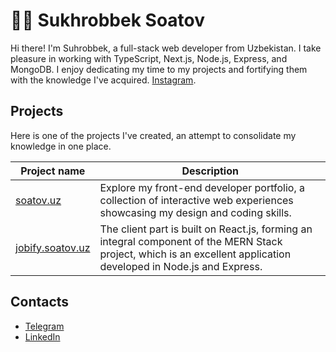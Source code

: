 # 👨‍💻 Sukhrobbek Soatov

Hi there! I'm Suhrobbek, a full-stack web developer from Uzbekistan. I take pleasure in working with TypeScript, Next.js, Node.js, Express, and MongoDB. I enjoy dedicating my time to my projects and fortifying them with the knowledge I've acquired. [Instagram](https://instagram.com/svkhrobbeck/).

## Projects

Here is one of the projects I've created, an attempt to consolidate my knowledge in one place.

| Project name                                  | Description                                                                                                                                                        |
| --------------------------------------------- | ------------------------------------------------------------------------------------------------------------------------------------------------------------------ |
| [soatov.uz](https://soatov.uz/)               | Explore my front-end developer portfolio, a collection of interactive web experiences showcasing my design and coding skills.                                      |
| [jobify.soatov.uz](https://jobify.soatov.uz/) | The client part is built on React.js, forming an integral component of the MERN Stack project, which is an excellent application developed in Node.js and Express. |

## Contacts

- [Telegram](https://t.me/svkhrobbeck/)
- [LinkedIn](https://www.linkedin.com/in/svkhrobbeck/)
